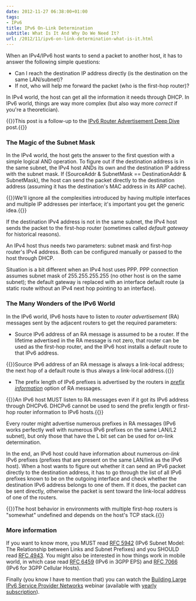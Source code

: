 ```yaml
---
date: 2012-11-27 06:38:00+01:00
tags:
- IPv6
title: IPv6 On-Link Determination
subtitle: What Is It And Why Do We Need It?
url: /2012/11/ipv6-on-link-determination-what-is-it.html
---
```

When an IPv4/IPv6 host wants to send a packet to another host, it has to answer the following simple questions:

-   Can I reach the destination IP address directly (is the destination on the same LAN/subnet)?
-   If not, who will help me forward the packet (who is the first-hop router)?

In IPv4 world, the host can get all the information it needs through DHCP. In IPv6 world, things are way more complex (but also way more *correct* if you're a theoretician).
<!--more-->
{{<note>}}This post is a follow-up to the [IPv6 Router Advertisement Deep Dive](https://blog.ipspace.net/2012/11/ipv6-router-advertisements-deep-dive.html) post.{{</note>}}

### The Magic of the Subnet Mask

In the IPv4 world, the host gets the answer to the first question with a simple logical AND operation. To figure out if the destination address is in the same subnet, the IPv4 host ANDs its own and the destination IP address with the subnet mask. If (SourceAddr & SubnetMask == DestinationAddr & SubnetMask), the host can send the packet directly to the destination address (assuming it has the destination's MAC address in its ARP cache).

{{<note>}}We'll ignore all the complexities introduced by having multiple interfaces and multiple IP addresses per interface; it's important you get the generic idea.{{</note>}}

If the destination IPv4 address is not in the same subnet, the IPv4 host sends the packet to the first-hop router (sometimes called *default gateway* for historical reasons).

An IPv4 host thus needs two parameters: subnet mask and first-hop router's IPv4 address. Both can be configured manually or passed to the host through DHCP.

Situation is a bit different when an IPv4 host uses PPP. PPP connection assumes subnet mask of 255.255.255.255 (no other host is on the same subnet); the default gateway is replaced with an interface default route (a static route without an IPv4 next hop pointing to an interface).

### The Many Wonders of the IPv6 World

In the IPv6 world, IPv6 hosts have to listen to *router advertisement* (RA) messages sent by the adjacent routers to get the required parameters:

-   Source IPv6 address of an RA message is assumed to be a router. If the lifetime advertised in the RA message is not zero, that router can be used as the first-hop router, and the IPv6 host installs a default route to that IPv6 address.

{{<note>}}Source IPv6 address of an RA message is always a link-local address; the next hop of a default route is thus always a link-local address.{{</note>}}

-   The prefix length of IPv6 prefixes is advertised by the routers in [*prefix information*](http://tools.ietf.org/html/rfc4861#section-4.6.2) option of RA messages.

{{<note warn>}}An IPv6 host MUST listen to RA messages even if it got its IPv6 address through DHCPv6. DHCPv6 cannot be used to send the prefix length or first-hop router information to IPv6 hosts.{{</note>}}

Every router might advertise numerous prefixes in RA messages (IPv6 works perfectly well with numerous IPv6 prefixes on the same LAN/L2 subnet), but only those that have the L bit set can be used for on-link determination.

In the end, an IPv6 host could have information about numerous *on-link* IPv6 prefixes (prefixes that are present on the same LAN/link as the IPv6 host). When a host wants to figure out whether it can send an IPv6 packet directly to the destination address, it has to go through the list of all IPv6 prefixes known to be on the outgoing interface and check whether the destination IPv6 address belongs to one of them. If it does, the packet can be sent directly, otherwise the packet is sent toward the link-local address of one of the routers.

{{<note>}}The host behavior in environments with multiple first-hop routers is "somewhat" undefined and depends on the host's TCP stack.{{</note>}}

### More information

If you want to know more, you MUST read [RFC 5942](http://tools.ietf.org/html/rfc5942) (IPv6 Subnet Model: The Relationship between Links and Subnet Prefixes) and you SHOULD read [RFC 4943](http://tools.ietf.org/html/rfc4943). You might also be interested in how things work in mobile world, in which case read [RFC 6459](http://tools.ietf.org/html/rfc6459) (IPv6 in 3GPP EPS) and [RFC 7066](https://datatracker.ietf.org/doc/html/rfc7066) (IPv6 for 3GPP Cellular Hosts).

Finally (you know I have to mention that) you can watch the [Building Large IPv6 Service Provider Networks](http://www.ipspace.net/Building_Large_IPv6_Service_Provider_Networks) webinar (available with [yearly subscription](http://www.ipspace.net/Subscription)).
